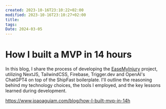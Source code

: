 ```yaml
---
created: 2023-10-16T23:10:22+02:00
modified: 2023-10-16T23:10:27+02:00
title: 
tags: 
Date: 2024-03-05
---
```


# How I built a MVP in 14 hours

In this blog, I share the process of developing the [EaseMyInjury](https://www.EaseMyInjury.com) project, utilizing NextJS, TailwindCSS, Firebase, Trigger.dev and OpenAI's ChatGPT4 on top of the ShipFast boilerplate. I'll outline the reasoning behind my technology choices, the tools I employed, and the key lessons learned during development.


<https://www.joaoaguiam.com/blog/how-I-built-mvp-in-14h>
